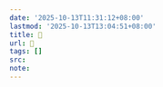 ```yaml
---
date: '2025-10-13T11:31:12+08:00'
lastmod: '2025-10-13T13:04:51+08:00'
title: 󰨧
url: 󰨧
tags: []
src:
note:
---
```

